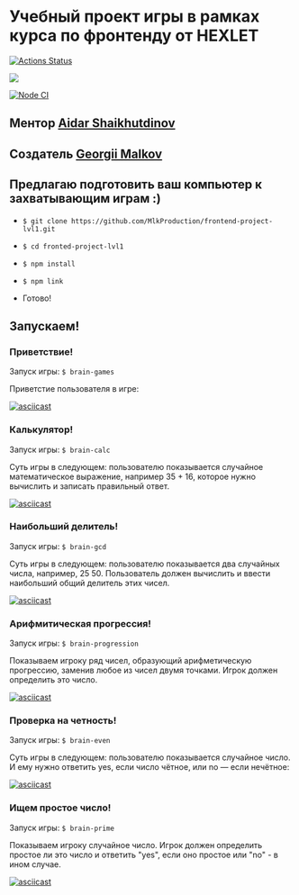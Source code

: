 # Учебный проект игры в рамках курса по фронтенду от HEXLET
[![Actions Status](https://github.com/MlkProduction/frontend-project-lvl1/workflows/hexlet-check/badge.svg)](https://github.com/MlkProduction/frontend-project-lvl1/actions)

<a href="https://codeclimate.com/github/MlkProduction/frontend-project-lvl1/ maintainability"><img src="https://api.codeclimate.com/v1/badges/a99a88d28ad37a79dbf6/maintainability"/></a>

[![Node CI](https://github.com/MlkProduction/frontend-project-lvl1/workflows/Node%20CI/badge.svg)](https://github.com/MlkProduction/frontend-project-lvl1/actions)

##  Ментор [Aidar Shaikhutdinov](https://ru.hexlet.io/u/makewebspace)

## Создатель [Georgii Malkov](https://t.me/mlkproduction)

## Предлагаю подготовить ваш компьютер к захватывающим играм :)

- `$ git clone https://github.com/MlkProduction/frontend-project-lvl1.git`

- `$ cd fronted-project-lvl1`

- `$ npm install`

- `$ npm link`

-  Готово!

## Запускаем!

### Приветствие!

Запуск игры: `$ brain-games`

Приветстие пользователя в игре:

[![asciicast](https://asciinema.org/a/LH29z88eBYpVq3FjUbWMcKa2Y.png)](https://asciinema.org/a/LH29z88eBYpVq3FjUbWMcKa2Y)
<a href="https://asciinema.org/a/LH29z88eBYpVq3FjUbWMcKa2Y"></a>

### Калькулятор!

Запуск игры: `$ brain-calc`

 Суть игры в следующем: пользователю показывается случайное математическое выражение, например 35 + 16, которое нужно вычислить и записать правильный ответ.
 
[![asciicast](https://asciinema.org/a/iEdhl4IkQtNIDyeoKz8EBt00d.png)](https://asciinema.org/a/iEdhl4IkQtNIDyeoKz8EBt00d)
<a href="https://asciinema.org/a/iEdhl4IkQtNIDyeoKz8EBt00d"></a>

### Наибольший делитель!

Запуск игры: `$ brain-gcd`

 Суть игры в следующем: пользователю показывается два случайных числа, например, 25 50. Пользователь должен вычислить и ввести наибольший общий делитель этих чисел.

[![asciicast](https://asciinema.org/a/fVi0zapmlan3Fw8mSVIzTESEu.png)](https://asciinema.org/a/fVi0zapmlan3Fw8mSVIzTESEu)
<a href="https://asciinema.org/a/fVi0zapmlan3Fw8mSVIzTESEu"></a>

 ### Арифмитическая прогрессия!

Запуск игры: `$ brain-progression`

 Показываем игроку ряд чисел, образующий арифметическую прогрессию, заменив любое из чисел двумя точками. Игрок должен определить это число.

[![asciicast](https://asciinema.org/a/lEbPJMXbYltZiGJhTI9e5Om9r.png)](https://asciinema.org/a/lEbPJMXbYltZiGJhTI9e5Om9r)
<a href="https://asciinema.org/a/lEbPJMXbYltZiGJhTI9e5Om9r"></a>

### Проверка на четность!

Запуск игры: `$ brain-even` 

Суть игры в следующем: пользователю показывается случайное число. И ему нужно ответить yes, если число чётное, или no — если нечётное:

[![asciicast](https://asciinema.org/a/tIS62AvvuBdzej6MR6EcFhENJ.png)](https://asciinema.org/a/tIS62AvvuBdzej6MR6EcFhENJ)
<a href="https://asciinema.org/a/tIS62AvvuBdzej6MR6EcFhENJ"></a>

### Ищем простое число!

Запуск игры: `$ brain-prime`

Показываем игроку случайное число. Игрок должен определить простое ли это число и ответить "yes", если оно простое или "no" - в ином случае.

[![asciicast](https://asciinema.org/a/o0D96n33oCkpdydiB53S9j98A.png)](https://asciinema.org/a/o0D96n33oCkpdydiB53S9j98A)
<a href="https://asciinema.org/a/o0D96n33oCkpdydiB53S9j98A"></a>